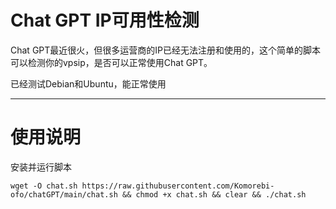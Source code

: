 # Chat GPT IP可用性检测
Chat GPT最近很火，但很多运营商的IP已经无法注册和使用的，这个简单的脚本可以检测你的vpsip，是否可以正常使用Chat GPT。

已经测试Debian和Ubuntu，能正常使用
***

# 使用说明

安装并运行脚本

	wget -O chat.sh https://raw.githubusercontent.com/Komorebi-ofo/chatGPT/main/chat.sh && chmod +x chat.sh && clear && ./chat.sh
